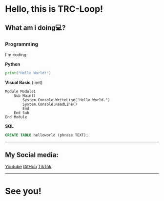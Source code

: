 # Hello, this is TRC-Loop! 

## What am i doing💻?

### Programming

I´m coding:

**Python**
```python
print("Hello World!")
```
**Visual Basic** (.net)
```vbnet
Module Module1
    Sub Main()
        System.Console.WriteLine("Hello World.")
        System.Console.ReadLine()
        End
    End Sub
End Module
```
**SQL**
```sql
CREATE TABLE helloworld (phrase TEXT);
```
-----------------------
## My Social media:

[Youtube](https://www.youtube.com/channel/UCdOuCGsMij3JGOPQ2z6aCyA/featured)
[GitHub](https://github.com/TRC-Loop)
[TikTok](https://www.tiktok.com/@trc_loop)

----

# See you!
